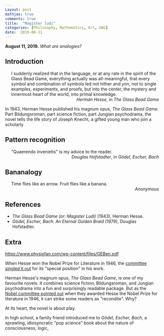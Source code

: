 ```yaml
---
Layout: post
mathjax: true
comments: true
title:  "Magister ludi"
categories: [Philosophy, Mathematics, Art, GBG]
date:  2019-08-11
---
```


**August 11, 2019.** *What are analogies?*

## Introduction

<span style="padding-left: 20px; display:block">
I suddenly realized that in the language, or at any rate in the spirit
of the Glass Bead Game, everything actually was all-meaningful, that
every symbol and combination of symbols led not hither and yon, not to
single examples, experiments, and proofs, but into the center, the
mystery and innermost heart of the world, into primal knowledge.
</span>

<div style="text-align: right"><i>Herman Hesse</i>, in <i>The Glass
Bead Game</i></div>

In 1943, Herman Hesse published his magnum opus, *The Glass Bead Game*.
Part Bildungsroman, part science fiction, part Jungian psychodrama,
the novel tells the life story of Joseph Knecht, a gifted young man
who join a scholarly 

## Pattern recognition

<span style="padding-left: 20px; display:block">
"Quaerendo invenietis" is my advice to the reader.
</span>

<div style="text-align: right"><i>Douglas Hofstadter</i>, in <i>Gödel, Escher, Bach</i></div>

## Bananalogy

<span style="padding-left: 20px; display:block">
Time flies like an arrow. Fruit flies like a banana.
</span>

<div style="text-align: right"><i> Anonymous</i> </div>

## References

- *The Glass Bead Game (or: Magister Ludi)* (1943), Herman Hesse.
- *Gödel, Escher, Bach: An Eternal Golden Braid* (1979), Douglas Hofstadter.

## Extra

https://www.physixfan.com/wp-content/files/GEBen.pdf

When Hesse won the Nobel Prize for Literature in 1946, the [committee
singled it out](https://www.nobelprize.org/prizes/literature/1946/ceremony-speech/)
for its "special position" in his work.

Herman Hesse's magnum opus, *The Glass Bead Game*, is one of my
favourite novels.
It combines science fiction, Bildungsroman, and Jungian psychodrama
into a fun and surprisingly readable package.
But as the [Nobel committee pointed out](https://www.nobelprize.org/prizes/literature/1946/ceremony-speech/)
when they awarded Hesse the Nobel Prize for literature in 1946, it can
strike some readers as "recondite".
Why?

At its heart, the novel is about play.

In high school, a family friend introduced me to *Gödel, Escher,
Bach*, a sprawling, idiosyncratic "pop science" book about the nature
of consciousness, logic, 
